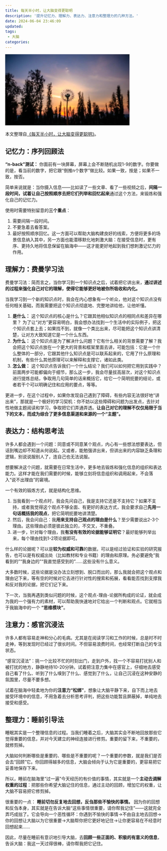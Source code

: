 ```yaml
---
title: 每天半小时，让大脑变得更聪明
description: '提升记忆力、理解力、表达力、注意力和整理力的几种方法。'
date: 2024-06-04 23:46:09
updated:
tags:
 - 大脑
categories:
---
```

<img src="/images/每天半小时让大脑变得更聪明/halfhourperdayforbrain.jpeg" width="400" >

本文整理自[《每天半小时，让大脑变得更聪明》](https://mp.weixin.qq.com/s/YBxCX8-yiHTot4MJD5Gzmw)。

## 记忆力：序列回顾法 

**“n-back”测试：** 你面前有一块屏幕，屏幕上会不断随机出现1-9的数字。你要做的是，看当前的数字，把它跟“倒推n个数字”做比较。如果一致，按是；如果不一致，按否。

简单来说就是：当你摄入信息——比如读了一些文章、看了一些视频之后，**间隔一段时间，试着让自己按照顺序去把它们列举和回忆起来**通过这个方法，来锻炼和强化自己的记忆力。

使用时需要特别留意的**三个重点**：

  1. 需要间隔一段时间。
  2. 不要急着去看答案。
  3. 最好按照顺序回忆。这一方面可以帮助大脑构建良好的线索，方便将更多的场景信息纳入其中，另一方面也能潜移默化地刺激大脑：在接受信息时，更有序、更持久地将信息保留在脑海中——这才能更好地起到我们想刺激记忆力的作用。

## 理解力：费曼学习法

费曼学习法：简而言之，当你学习到一个知识点之后，试着把它讲出来，**通过讲述的过程来强化自己对它的理解，使得它能够更好地被你所吸收和内化。**

当我学习到一个新的知识点时，我会在内心想象有一个听众，他对这个知识点没有任何相关基础，而我需要把这个知识点彻底地、完整地讲给他，让他听懂。

  1. **是什么：** 这个知识点的核心是什么？它跟其他相似知识点的相同点和差异在哪里？ 为了让“对方”更容易明白，我会想办法找到一个生活中的实际例子，把这个知识点套上去；如果找不到，就像一个类比出来，尽可能把这个知识点讲清楚，让对方大致知道它是一个什么东西。
  2. **为什么：** 这个知识点是为了解决什么问题？它有什么相关的背景需要了解？我会把这个知识点放在一个更大的背景和框架里面去讲，可能包括：它是一个什么整体的一部分，它跟其他什么知识点是可以联系起来的，它用了什么原理和机制，有些什么其他原理可以来解释和支撑它，诸如此类。
  3. **怎么做：** 这个知识点告诉我们一个什么结论？我们可以如何把它用到实践中？前面两步可能都偏向于细节，那么这一步，我会尽量拔高层次，对这个知识点进行提炼总结，争取用几句简单的话来概括它，给它一个简明扼要的结论，或者若干个可以明确记住和应用的要点，等等。

更进一步，在这个过程中，如果你发现自己遇到了障碍，有些内容无法很好地“讲出来”，那就是一个极好的学习契机：你不妨以这些障碍和问题为出发点，去针对性地做主题阅读和学习，争取把它们弄通弄透。**让自己对它的理解不仅仅局限于当下的文本，而成为综合了更多信息渠道和来源的一个“主题”。**

## 表达力：结构思考法 

许多人都会遇到一个问题：同意或不同意某个观点，内心有一些想法想要表达，但话到嘴边却不知道从何说起。又或者，能勉强讲出来，但讲出来的内容缺乏条理和逻辑，别说说服别人了，连自己也无法说服。

想要解决这个问题，就需要在日常生活中，更多地去锻炼和强化信息的组织和表达能力。这样才能在我们需要的时候，能够立刻将信息组织和调用起来，不会落入“说不出理由”的窘境。

一个有效的锻炼方式，就是结构化思维。

  1. 当我看到一个观点时，我会先问自己，我是支持它还是不支持它？如果不支持，或者我觉得这个观点不够全面、有更好的表达方式，我会要求自己**先用一句话概括我的观点**，把它简明扼要地讲清楚。
  2. 然后，我会问自己：我**用来支持自己观点的理由是什么**？至少需要说出2-3个理由。这些理由必须是彼此独立的，不交叉，不重叠。
  3. 进一步，针对每个理由，我**有没有有效的论据能够证明它**？最好能够列举出来，每个理由找到1-2项论据即可。

什么样的论据呢？可以是**较为权威和可靠**的数据，可以是经过验证和实验的研究报告，也可以是有权威出处（比如教材和专业书籍）的理由和原理。务必要避免“我看到的”“我身边的”“我直觉感受到的”……这些没有什么意义。

大多数时候，这些论据是没办法立刻想到、脱口而出的，那么我就会把这个观点和理由记下来，等有空的时候对它去进行针对性的搜索和拓展，看看能否找到支撑我和反对我的论据，把它们记下来。

下一次，当我再遇到类似问题的时候，这个观点-理由-论据所构成的论证，就会成为我的一个强有力的素材，可以帮助我快速地对它给出一个判断和观点。它就相当于我脑海中的一个 **“思维模块”**。

##  注意力：感官沉浸法

许多人都有容易走神和分心的毛病。尤其是在阅读学习和工作的时候，总是时不时走神，等到发现时已经过了很长时间。不但容易浪费时间，也经常打断自己的专注状态。

“感官沉浸法”：挑一个比较不忙的时刻出门，走到户外，找一个不容易打扰别人和被打扰的地方，静静地待10-20分钟。试着把注意力集中在感官上，仔细地去感受自己看了什么、听到了什么嗅到了什么、感觉到了什么，让自己沉浸在这种安静的氛围里，尽量不要多想。

试着在脑海中轻柔地为你的**注意力“松绑”**，想象让大脑平静下来，自下而上地去接受环境中的信息，不用急着去分析思考评判，把这些功能暂且屏蔽掉，单纯地去接受和感受。

##  整理力：睡前引导法

睡眠其实是一个整理信息的过程。当我们睡着之后，大脑其实会不断地回放那些它觉得重要的信息，并对今天建立的神经连接进行修剪。重要的留下来，不重要的，就修剪掉。

大脑如何判断哪些是重要的、哪些是不重要的呢？一个重要的参数，就是我们是否会去“回顾”它。你回顾得越多的信息，大脑会倾向于认为它是重要的，更容易把它妥善地保存下来。

所以，睡前在脑海里“过一遍”今天经历的有价值的事情，其实就是一个**主动去调解权重的过程**：把那些你希望大脑记住的信息，通过主动的回顾，增加它的权重，让大脑不容易把它修剪掉。

很重要的一点： **睡前切勿反复地去回想，反刍那些不愉快的事情。** 因为你的回想和反刍本身，其实就是在告诉大脑“这些事情很重要，请你帮我记住”——这就完全弄巧成拙了。它会导向一个恶性循环：你遇到不愉快的事情→不由自主地去回想→你的回想让大脑以为它很重要→大脑帮你把它更好地记住→让你更容易在不经意时回想起来……

因此，尽量在睡前有意识地引导大脑，去**回顾一些正面的、积极的有意义的信息**，告诉大脑：我这一天过得很棒，请你帮我把它记住。
